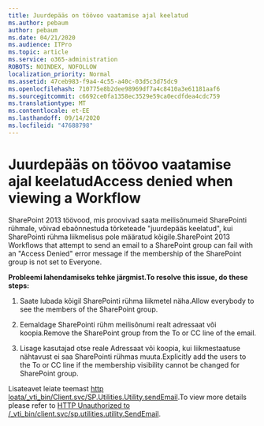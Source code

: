 ```yaml
---
title: Juurdepääs on töövoo vaatamise ajal keelatud
ms.author: pebaum
author: pebaum
ms.date: 04/21/2020
ms.audience: ITPro
ms.topic: article
ms.service: o365-administration
ROBOTS: NOINDEX, NOFOLLOW
localization_priority: Normal
ms.assetid: 47ceb983-f9a4-4c55-a40c-03d5c3d75dc9
ms.openlocfilehash: 710775e8b2dee98969df7a4c8410a3e61181aaf6
ms.sourcegitcommit: c6692ce0fa1358ec3529e59ca0ecdfdea4cdc759
ms.translationtype: MT
ms.contentlocale: et-EE
ms.lasthandoff: 09/14/2020
ms.locfileid: "47688798"
---
```

# <a name="access-denied-when-viewing-a-workflow"></a><span data-ttu-id="1c800-102">Juurdepääs on töövoo vaatamise ajal keelatud</span><span class="sxs-lookup"><span data-stu-id="1c800-102">Access denied when viewing a Workflow</span></span>

<span data-ttu-id="1c800-103">SharePoint 2013 töövood, mis proovivad saata meilisõnumeid SharePointi rühmale, võivad ebaõnnestuda tõrketeade "juurdepääs keelatud", kui SharePointi rühma liikmelisus pole määratud kõigile.</span><span class="sxs-lookup"><span data-stu-id="1c800-103">SharePoint 2013 Workflows that attempt to send an email to a SharePoint group can fail with an "Access Denied" error message if the membership of the SharePoint group is not set to Everyone.</span></span>
  
 <span data-ttu-id="1c800-104">**Probleemi lahendamiseks tehke järgmist.**</span><span class="sxs-lookup"><span data-stu-id="1c800-104">**To resolve this issue, do these steps:**</span></span>
  
 1. <span data-ttu-id="1c800-105">Saate lubada kõigil SharePointi rühma liikmetel näha.</span><span class="sxs-lookup"><span data-stu-id="1c800-105">Allow everybody to see the members of the SharePoint group.</span></span>
  
 2. <span data-ttu-id="1c800-106">Eemaldage SharePointi rühm meilisõnumi realt adressaat või koopia.</span><span class="sxs-lookup"><span data-stu-id="1c800-106">Remove the SharePoint group from the To or CC line of the email.</span></span>
  
 3. <span data-ttu-id="1c800-107">Lisage kasutajad otse reale Adressaat või koopia, kui liikmestaatuse nähtavust ei saa SharePointi rühmas muuta.</span><span class="sxs-lookup"><span data-stu-id="1c800-107">Explicitly add the users to the To or CC line if the membership visibility cannot be changed for SharePoint group.</span></span>
  
<span data-ttu-id="1c800-108">Lisateavet leiate teemast [http loata/_vti_bin/Client.svc/SP.Utilities.Utility.sendEmail](https://go.microsoft.com/fwlink/?linkid=2044694&amp;clcid=0x409).</span><span class="sxs-lookup"><span data-stu-id="1c800-108">To view more details please refer to [HTTP Unauthorized to /_vti_bin/client.svc/sp.utilities.utility.SendEmail](https://go.microsoft.com/fwlink/?linkid=2044694&amp;clcid=0x409).</span></span>
  